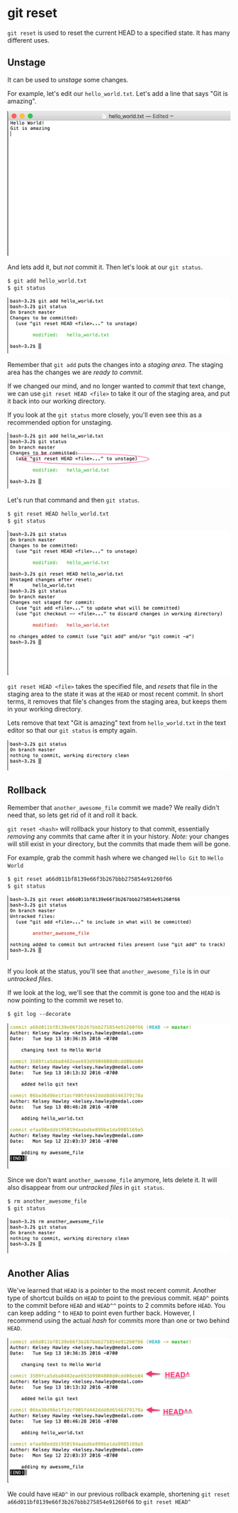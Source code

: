 # git reset

`git reset` is used to reset the current HEAD to a specified state.  It has many different uses.

## Unstage

It can be used to _unstage_ some changes.

For example, let's edit our `hello_world.txt`.  Let's add a line that says "Git is amazing".

![git is amazing edit](./images/hello_world-git-is-amazing.png)

And lets add it, but _not_ commit it.  Then let's look at our `git status`.

```
$ git add hello_world.txt
$ git status
```

![staging hello_world.txt](./images/hello_world-staged.png)

Remember that `git add` puts the changes into a _staging area_.  The staging area has the changes we are _ready to commit_.

If we changed our mind, and no longer wanted to _commit_ that text change, we can use `git reset HEAD <file>` to take it our of the staging area, and put it back into our working directory.

If you look at the `git status` more closely, you'll even see this as a recommended option for unstaging.

![staging hello_world.txt, highlighted unstage command](./images/hello_world-staged-unstage-cmd.png)

Let's run that command and then `git status`.

```
$ git reset HEAD hello_world.txt
$ git status
```

![hello_world unstaged](./images/hello_world-unstage.png)

`git reset HEAD <file>` takes the specified file, and _resets_ that file in the staging area to the state it was at the `HEAD` or most recent commit.  In short terms, it removes that file's changes from the staging area, but keeps them in your working directory.

Lets remove that text "Git is amazing" text from `hello_world.txt` in the text editor so that our `git status` is empty again.

![clean git status](./images/clean-git-status.png)

## Rollback

Remember that `another_awesome_file` commit we made? We really didn't need that, so lets get rid of it and roll it back.

`git reset <hash>` will rollback your history to that commit, essentially _removing_ any commits that came after it in your history.  _Note:_  your changes will still exist in your directory, but the commits that made them will be gone.

For example, grab the commit hash where we changed `Hello Git` to `Hello World`

```
$ git reset a66d011bf8139e66f3b267bbb275854e91260f66
$ git status
```

![git reset to previous commit](./images/git-reset-previous-commit.png)

If you look at the status, you'll see that `another_awesome_file` is in our _untracked files_.

If we look at the log, we'll see that the commit is gone too and the `HEAD` is now pointing to the commit we reset to.

```
$ git log --decorate
```

![git log after reset](./images/git-log-after-reset.png)

Since we don't want `another_awesome_file` anymore, lets delete it.  It will also disappear from our _untracked files_ in `git status`.

```
$ rm another_awesome_file
$ git status
```

![remove another_awesome_file](./images/rm-another_awesome_file.png)


## Another Alias

We've learned that `HEAD` is a pointer to the most recent commit.  Another type of shortcut builds on `HEAD` to point to the previous commit.  `HEAD^` points to the commit before `HEAD` and `HEAD^^` points to 2 commits before `HEAD`.  You can keep adding `^` to `HEAD` to point even further back.  However, I recommend using the actual _hash_ for commits more than one or two behind `HEAD`.

![HEAD^ examples](./images/HEAD-caret-examples.png)

We could have `HEAD^` in our previous rollback example, shortening `git reset a66d011bf8139e66f3b267bbb275854e91260f66` to `git reset HEAD^`
